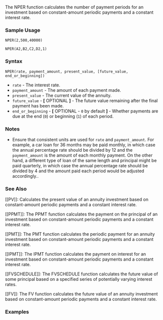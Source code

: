 The NPER function calculates the number of payment periods for an investment based on constant-amount periodic payments and a constant interest rate.

### Sample Usage

`NPER(2,500,40000)`

`NPER(A2,B2,C2,D2,1)`

### Syntax

`NPER(rate, payment_amount, present_value, [future_value, end_or_beginning])`

* `rate` - The interest rate.
* `payment_amount` - The amount of each payment made.
* `present_value` - The current value of the annuity.
* `future_value` - **[** OPTIONAL **]** - The future value remaining after the final payment has been made.
* `end_or_beginning` - **[** OPTIONAL - `0` by default **]** - Whether payments are due at the end (`0`) or beginning (`1`) of each period.

### Notes

* Ensure that consistent units are used for `rate` and `payment_amount`. For example, a car loan for 36 months may be paid monthly, in which case the annual percentage rate should be divided by 12 and the `payment_amount` is the amount of each monthly payment. On the other hand, a different type of loan of the same length and principal might be paid quarterly, in which case the annual percentage rate should be divided by 4 and the amount paid each period would be adjusted accordingly..

### See Also

[[PV]]: Calculates the present value of an annuity investment based on constant-amount periodic payments and a constant interest rate.

[[PPMT]]: The PPMT function calculates the payment on the principal of an investment based on constant-amount periodic payments and a constant interest rate.

[[PMT]]: The PMT function calculates the periodic payment for an annuity investment based on constant-amount periodic payments and a constant interest rate.

[[IPMT]]: The IPMT function calculates the payment on interest for an investment based on constant-amount periodic payments and a constant interest rate.

[[FVSCHEDULE]]: The FVSCHEDULE function calculates the future value of some principal based on a specified series of potentially varying interest rates.

[[FV]]: The FV function calculates the future value of an annuity investment based on constant-amount periodic payments and a constant interest rate.

### Examples